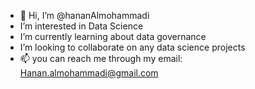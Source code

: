 - 👋 Hi, I’m @hananAlmohammadi
- I’m interested in Data Science
- I’m currently learning about data governance
- I’m looking to collaborate on any data science projects
- 📫 you can reach me through my email: Hanan.almohammadi@gmail.com

<!---
hananAlmohammadi/hananAlmohammadi is a ✨ special ✨ repository because its `README.md` (this file) appears on your GitHub profile.
You can click the Preview link to take a look at your changes.
--->
